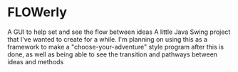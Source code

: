 # FLOWerly
A GUI to help set and see the flow between ideas
A little Java Swing project that I've wanted to create for a while. I'm planning on using this as a framework to make a "choose-your-adventure" style program after this is done, as well as being able to see the transition and pathways between ideas and methods
